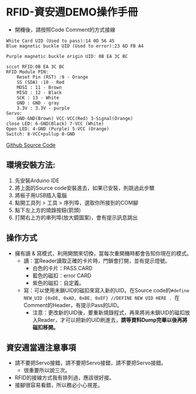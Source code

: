 # RFID-資安週DEMO操作手冊

- 開機後，請按照Code Comment的方式接線
```
White Card UID (Used to pass):14 0D 56 45 
Blue magnetic buckle UID (Used to error):23 6D FB A4

Purple magnetic buckle origin UID: 0B EA 3C BC

sccot RFID:0B EA 3C BC 
RFID Module PIN:
    Reset Pin (RST) :9 - Orange
    SS (SDA) :10 - Red
    MOSI : 11 - Brown
    MISO : 12 - Black
    SCK : 13 - White 
    GND : GND - gray
    3.3V : 3.3V - purple
Servo:
    GND-GND(Brown) VCC-VCC(Red) 3-Signal(Orange)
close LED: 6-GND(Black) 7-VCC (White)
Open LED: 4-GND (Purple) 5-VCC (Orange)
Switch: 8-VCC+pullup 0-GND
```
[Github Source Code](https://github.com/alieonsido/RFID_-Information-security-week)
## 環境安裝方法:
1. 先安裝Arduino IDE
2. 將上面的Source code安裝進去，如果已安裝，則跳過此步驟
3. 將板子用USB插入電腦
4. 點開工具列 > 工具 > 序列埠，選取你所接到的COM腳
5. 點下左上方的燒錄按鈕(箭頭)
6. 打開右上方的串列埠(放大鏡圖案)，會有提示訊息跳出

## 操作方式
- 擁有讀 & 寫模式，利用開關來切換，當每次重開機時都會告知你現在的模式。
    - 讀：當Reader讀取正確的卡片時，門鎖會打開，並有提示燈號。
        - 白色的卡片：PASS CARD
        - 藍色的磁扣：error CARD
        - 紫色的磁扣：自定義。
    - 寫：可以使用未鎖UID的磁扣來寫入新的UID。在Source code的`#define NEW_UID {0xDE, 0xAD, 0xBE, 0xEF} //DEFINE NEW UID HERE . `在Comment的Header，有提示Pass的UID。
        - 注意：更改新的UID後，要重新燒錄程式，再來將尚未鎖UID的磁扣放入Reader，才可以把新的UID刷進去，**請等資料Dump完畢以後再將磁扣移開。**

## 資安週當週注意事項
- 請不要把Servo接錯，請不要把Servo接錯，請不要把Servo接錯。
    - 很重要所以說三次。
- RFID的接線方式我有排列過，應該很好接。
- 接腳很容易看錯，所以務必小心視差。